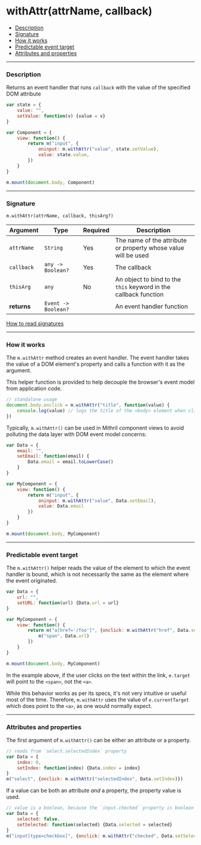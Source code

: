 # withAttr(attrName, callback)

- [Description](#description)
- [Signature](#signature)
- [How it works](#how-it-works)
- [Predictable event target](#predictable-event-target)
- [Attributes and properties](#attributes-and-properties)

---

### Description

Returns an event handler that runs `callback` with the value of the specified DOM attribute

```javascript
var state = {
	value: "",
	setValue: function(v) {value = v}
}

var Component = {
	view: function() {
		return m("input", {
			oninput: m.withAttr("value", state.setValue),
			value: state.value,
		})
	}
}

m.mount(document.body, Component)
```

---

### Signature

`m.withAttr(attrName, callback, thisArg?)`

Argument    | Type                 | Required | Description
----------- | -------------------- | -------- | ---
`attrName`  | `String`             | Yes      | The name of the attribute or property whose value will be used
`callback`  | `any -> Boolean?`    | Yes      | The callback
`thisArg`   | `any`                | No       | An object to bind to the `this` keyword in the callback function
**returns** | `Event -> Boolean?`  |          | An event handler function

[How to read signatures](signatures.md)

---

### How it works

The `m.withAttr` method creates an event handler. The event handler takes the value of a DOM element's property and calls a function with it as the argument.

This helper function is provided to help decouple the browser's event model from application code.

```javascript
// standalone usage
document.body.onclick = m.withAttr("title", function(value) {
	console.log(value) // logs the title of the <body> element when clicked
})
```

Typically, `m.withAttr()` can be used in Mithril component views to avoid polluting the data layer with DOM event model concerns:

```javascript
var Data = {
	email: "",
	setEmail: function(email) {
		Data.email = email.toLowerCase()
	}
}

var MyComponent = {
	view: function() {
		return m("input", {
			oninput: m.withAttr("value", Data.setEmail),
			value: Data.email
		})
	}
}

m.mount(document.body, MyComponent)
```

---

### Predictable event target

The `m.withAttr()` helper reads the value of the element to which the event handler is bound, which is not necessarily the same as the element where the event originated.

```javascript
var Data = {
	url: "",
	setURL: function(url) {Data.url = url}
}

var MyComponent = {
	view: function() {
		return m("a[href='/foo']", {onclick: m.withAttr("href", Data.setURL)}, [
			m("span", Data.url)
		])
	}
}

m.mount(document.body, MyComponent)
```

In the example above, if the user clicks on the text within the link, `e.target` will point to the `<span>`, not the `<a>`.

While this behavior works as per its specs, it's not very intuitive or useful most of the time. Therefore, `m.withAttr` uses the value of `e.currentTarget` which does point to the `<a>`, as one would normally expect.

---

### Attributes and properties

The first argument of `m.withAttr()` can be either an attribute or a property.

```javascript
// reads from `select.selectedIndex` property
var Data = {
	index: 0,
	setIndex: function(index) {Data.index = index}
}
m("select", {onclick: m.withAttr("selectedIndex", Data.setIndex)})
```

If a value can be both an attribute *and* a property, the property value is used.

```javascript
// value is a boolean, because the `input.checked` property is boolean
var Data = {
	selected: false,
	setSelected: function(selected) {Data.selected = selected}
}
m("input[type=checkbox]", {onclick: m.withAttr("checked", Data.setSelected)})
```

